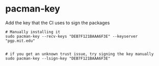 # pacman-key

Add the key that the CI uses to sign the packages

```shell
# Manually installing it
sudo pacman-key --recv-keys "DEB7F121BAAA6F3E" --keyserver "pgp.mit.edu"


# if you get an unknown trust issue, try signing the key manually
sudo pacman-key --lsign-key "DEB7F121BAAA6F3E"
```
